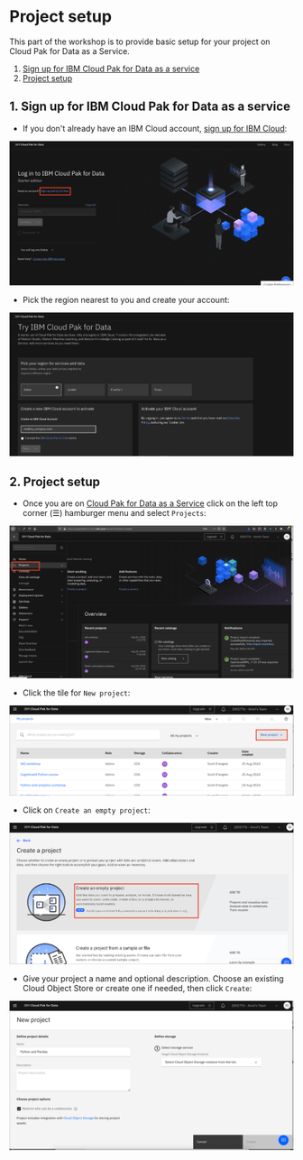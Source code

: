 # Project setup

This part of the workshop is to provide basic setup for your project on Cloud Pak for Data as a Service.

1. [Sign up for IBM Cloud Pak for Data as a service](#1-sign-up-for-ibm-cloud-pak-for-data-as-a-service)
1. [Project setup](#2-project-setup)

## 1. Sign up for IBM Cloud Pak for Data as a service

* If you don't already have an IBM Cloud account, [sign up for IBM Cloud](https://dataplatform.cloud.ibm.com):

![Sign up](../.gitbook/assets/images/setup/sign-up.png)

* Pick the region nearest to you and create your account:

![Create account](../.gitbook/assets/images/setup/create-account.png)

## 2. Project setup

* Once you are on [Cloud Pak for Data as a Service](https://dataplatform.cloud.ibm.com) click on the left top corner (☰) hamburger menu and select `Projects`:

![Select projects](../.gitbook/assets/images/setup/cpd-create-project.png)

* Click the tile for `New project`:

![New project](../.gitbook/assets/images/setup/cpd-new-project.png)

* Click on `Create an empty project`:

![Create empty project](../.gitbook/assets/images/setup/cpd-create-empty-project.png)

* Give your project a name and optional description. Choose an existing Cloud Object Store or create one if needed, then click `Create`:

![Name project and choose object store](../.gitbook/assets/images/setup/cpd-project-name.png)

